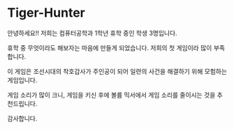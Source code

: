 # Tiger-Hunter

안녕하세요!! 저희는 컴퓨터공학과 1학년 휴학 중인 학생 3명입니다.

휴학 중 무엇이라도 해보자는 마음에 만들게 되었습니다.
저희의 첫 게임이라 많이 부족합니다.

이 게임은 조선시대의 착호갑사가 주인공이 되어 일련의 사건을 해결하기 위해 모험하는 게임입니다.

게임 소리가 많이 크니, 게임을 키신 후에 볼륨 믹서에서 게임 소리를 줄이시는 것을 추천드립니다.

감사합니다.
